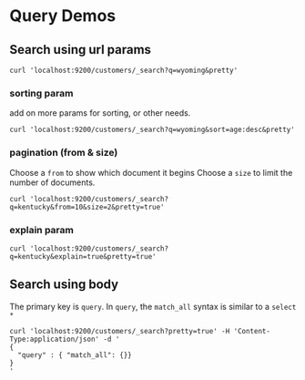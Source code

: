# Query Demos

## Search using url params

```
curl 'localhost:9200/customers/_search?q=wyoming&pretty'
```

### sorting param
add on more params for sorting, or other needs.

```
curl 'localhost:9200/customers/_search?q=wyoming&sort=age:desc&pretty'
```

### pagination (from & size)

Choose a `from` to show which document it begins
Choose a `size` to limit the number of documents.

```
curl 'localhost:9200/customers/_search?q=kentucky&from=10&size=2&pretty=true'
```

### explain param

```
curl 'localhost:9200/customers/_search?q=kentucky&explain=true&pretty=true'
```

## Search using body

The primary key is `query`. In `query`, the `match_all` syntax is similar to a `select *`

```
curl 'localhost:9200/customers/_search?pretty=true' -H 'Content-Type:application/json' -d '
{
  "query" : { "match_all": {}}
}
'
```
